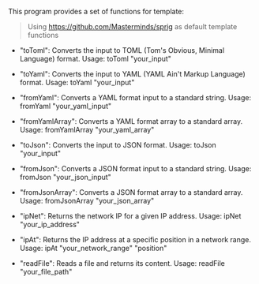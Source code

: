 This program provides a set of functions for template:

> Using https://github.com/Masterminds/sprig as default template functions

- "toToml": Converts the input to TOML (Tom's Obvious, Minimal Language) format.
  Usage: toToml "your_input"

- "toYaml": Converts the input to YAML (YAML Ain't Markup Language) format.
  Usage: toYaml "your_input"

- "fromYaml": Converts a YAML format input to a standard string.
  Usage: fromYaml "your_yaml_input"

- "fromYamlArray": Converts a YAML format array to a standard array.
  Usage: fromYamlArray "your_yaml_array"

- "toJson": Converts the input to JSON format.
  Usage: toJson "your_input"

- "fromJson": Converts a JSON format input to a standard string.
  Usage: fromJson "your_json_input"

- "fromJsonArray": Converts a JSON format array to a standard array.
  Usage: fromJsonArray "your_json_array"

- "ipNet": Returns the network IP for a given IP address.
  Usage: ipNet "your_ip_address"

- "ipAt": Returns the IP address at a specific position in a network range.
  Usage: ipAt "your_network_range" "position"

- "readFile": Reads a file and returns its content.
  Usage: readFile "your_file_path"
